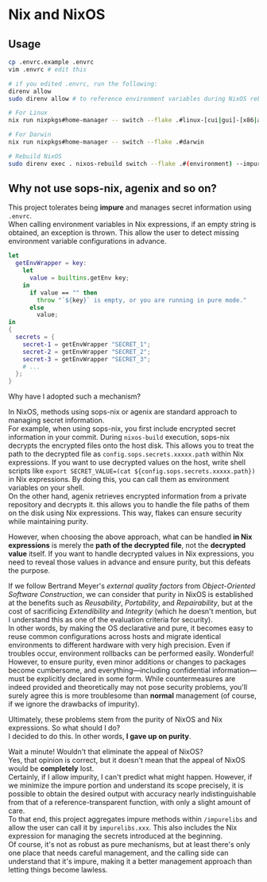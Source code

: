 # Nix and NixOS

## Usage

```sh
cp .envrc.example .envrc
vim .envrc # edit this

# if you edited .envrc, run the following:
direnv allow
sudo direnv allow # to reference environment variables during NixOS rebuilds.
```

```sh
# For Linux
nix run nixpkgs#home-manager -- switch --flake .#linux-[cui|gui]-[x86|aarch64]

# For Darwin
nix run nixpkgs#home-manager -- switch --flake .#darwin

# Rebuild NixOS
sudo direnv exec . nixos-rebuild switch --flake .#(environment) --impure
```

## Why not use sops-nix, agenix and so on?

This project tolerates being **impure** and manages secret information using `.envrc`.  
When calling environment variables in Nix expressions, if an empty string is obtained, an exception is thrown. This allow the user to detect missing environment variable configurations in advance.

```nix
let
  getEnvWrapper = key:
    let
      value = builtins.getEnv key;
    in
      if value == "" then
        throw "`${key}` is empty, or you are running in pure mode."
      else
        value;
in
{
  secrets = {
    secret-1 = getEnvWrapper "SECRET_1";
    secret-2 = getEnvWrapper "SECRET_2";
    secret-3 = getEnvWrapper "SECRET_3";
    # ...
  };
}
```

Why have I adopted such a mechanism?

In NixOS, methods using sops-nix or agenix are standard approach to managing secret information.  
For example, when using sops-nix, you first include encrypted secret information in your commit. During `nixos-build` execution, sops-nix decrypts the encrypted files onto the host disk. This allows you to treat the path to the decrypted file as `config.sops.secrets.xxxxx.path` within Nix expressions.
If you want to use decrypted values on the host, write shell scripts like `export SECRET_VALUE=(cat ${config.sops.secrets.xxxxx.path})` in Nix expressions. By doing this, you can call them as environment variables on your shell.  
On the other hand, agenix retrieves encrypted information from a private repository and decrypts it. this allows you to handle the file paths of them on the disk using Nix expressions.
This way, flakes can ensure security while maintaining purity.

However, when choosing the above approach, what can be handled **in Nix expressions** is merely the **path of the decrypted file**, not the **decrypted value** itself. If you want to handle decrypted values in Nix expressions, you need to reveal those values in advance and ensure purity, but this defeats the purpose.

If we follow Bertrand Meyer's _external quality factors_ from _Object-Oriented Software Construction_, we can consider that purity in NixOS is established at the benefits such as _Reusability_, _Portability_, and _Repairability_, but at the cost of sacrificing _Extendibility_ and _Integrity_ (which he doesn't mention, but I understand this as one of the evaluation criteria for security).  
In other words, by making the OS declarative and pure, it becomes easy to reuse common configurations across hosts and migrate identical environments to different hardware with very high precision. Even if troubles occur, environment rollbacks can be performed easily. Wonderful!  
However, to ensure purity, even minor additions or changes to packages become cumbersome, and everything—including confidential information—must be explicitly declared in some form. While countermeasures are indeed provided and theoretically may not pose security problems, you'll surely agree this is more troublesome than **normal** management (of course, if we ignore the drawbacks of impurity).

Ultimately, these problems stem from the purity of NixOS and Nix expressions. So what should I do?  
I decided to do this. In other words, **I gave up on purity**.

Wait a minute! Wouldn't that eliminate the appeal of NixOS?  
Yes, that opinion is correct, but it doesn't mean that the appeal of NixOS would be **completely** lost.  
Certainly, if I allow impurity, I can't predict what might happen. However, if we minimize the impure portion and understand its scope precisely, it is possible to obtain the desired output with accuracy nearly indistinguishable from that of a reference-transparent function, with only a slight amount of care.  
To that end, this project aggregates impure methods within `/impurelibs` and allow the user can call it by `impurelibs.xxx`. This also includes the Nix expression for managing the secrets introduced at the beginning.  
Of course, it's not as robust as pure mechanisms, but at least there's only one place that needs careful management, and the calling side can understand that it's impure, making it a better management approach than letting things become lawless.
